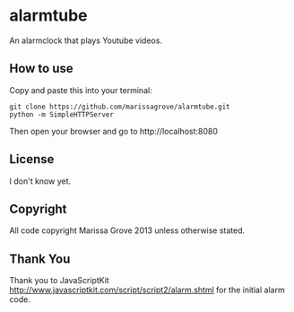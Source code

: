 alarmtube
=========

An alarmclock that plays Youtube videos.

How to use
----------
Copy and paste this into your terminal:

    git clone https://github.com/marissagrove/alarmtube.git
    python -m SimpleHTTPServer

Then open your browser and go to http://localhost:8080

License
-------
I don't know yet.

Copyright
---------
All code copyright Marissa Grove 2013 unless otherwise stated.

Thank You
---------
Thank you to JavaScriptKit http://www.javascriptkit.com/script/script2/alarm.shtml for the initial alarm code.
